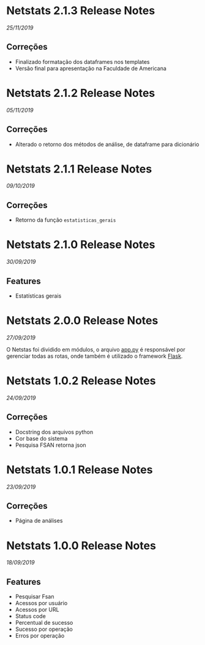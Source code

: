 # Netstats 2.1.3 Release Notes

*25/11/2019*

## Correções

* Finalizado formatação dos dataframes nos templates
* Versão final para apresentação na Faculdade de Americana

# Netstats 2.1.2 Release Notes

*05/11/2019*

## Correções

* Alterado o retorno dos métodos de análise, de dataframe para dicionário

# Netstats 2.1.1 Release Notes

*09/10/2019*

## Correções

* Retorno da função `estatisticas_gerais`

# Netstats 2.1.0 Release Notes

*30/09/2019*

## Features

* Estatísticas gerais

# Netstats 2.0.0 Release Notes

*27/09/2019*

O Netstas foi dividido em módulos, o arquivo [app.py](https://github.com/liragabriel/netstats/blob/master/netstats/app.py)
é responsável por gerenciar todas as rotas, onde também é utilizado o framework [Flask](https://palletsprojects.com/p/flask/).

# Netstats 1.0.2 Release Notes

*24/09/2019*

## Correções

* Docstring dos arquivos python
* Cor base do sistema
* Pesquisa FSAN retorna json

# Netstats 1.0.1 Release Notes

*23/09/2019*

## Correções

* Página de análises

# Netstats 1.0.0 Release Notes

*18/09/2019*

## Features

* Pesquisar Fsan
* Acessos por usuário
* Acessos por URL
* Status code
* Percentual de sucesso
* Sucesso por operação
* Erros por operação
